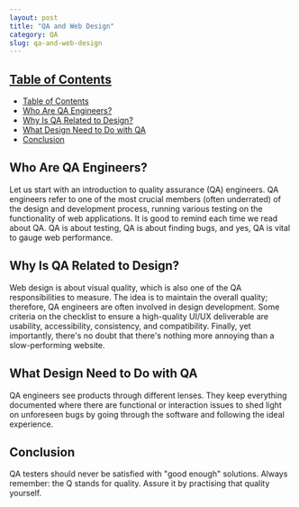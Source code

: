 ```yaml
---
layout: post
title: "QA and Web Design"
category: QA
slug: qa-and-web-design
---
```


## [Table of Contents](#toc)
- [Table of Contents](#table-of-contents)
- [Who Are QA Engineers?](#who-are-qa-engineers)
- [Why Is QA Related to Design?](#why-is-qa-related-to-design)
- [What Design Need to Do with QA](#what-design-need-to-do-with-qa)
- [Conclusion](#conclusion)

## Who Are QA Engineers?

Let us start with an introduction to quality assurance (QA) engineers.
QA engineers refer to one of the most crucial members (often underrated) of the design and development process, running various testing on the functionality of web applications.
It is good to remind each time we read about QA. QA is about testing, QA is about finding bugs, and yes, QA is vital to gauge web performance.

## Why Is QA Related to Design?

Web design is about visual quality, which is also one of the QA responsibilities to measure. The idea is to maintain the overall quality; therefore, QA engineers are often involved in design development.
Some criteria on the checklist to ensure a high-quality UI/UX deliverable are usability, accessibility, consistency, and compatibility.
Finally, yet importantly, there's no doubt that there's nothing more annoying than a slow-performing website.

## What Design Need to Do with QA

QA engineers see products through different lenses. They keep everything documented where there are functional or interaction issues to shed light on unforeseen bugs by going through the software and following the ideal experience.

## Conclusion

QA testers should never be satisfied with "good enough" solutions. Always remember: the Q stands for quality. Assure it by practising that quality yourself.